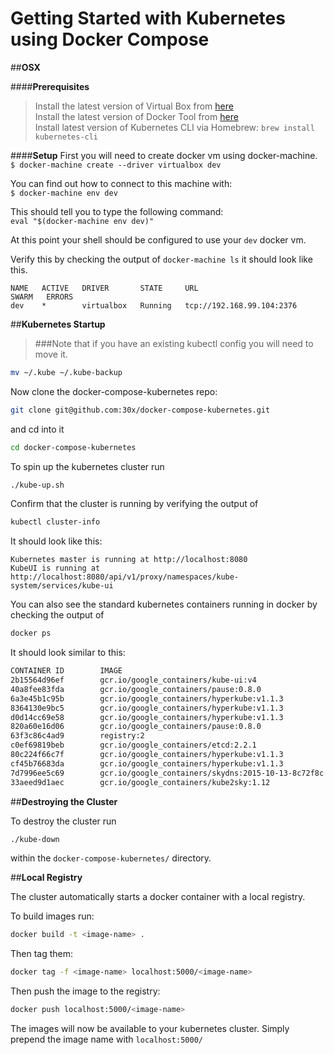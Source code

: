 # Getting Started with Kubernetes using Docker Compose

##**OSX**

####**Prerequisites**

> Install the latest version of Virtual Box from [here](https://www.virtualbox.org/wiki/Downloads)  
> Install the latest version of Docker Tool from [here](https://docs.docker.com/mac/step_one/)  
> Install latest version of Kubernetes CLI via Homebrew: `brew install kubernetes-cli`

####**Setup**
First you will need to create docker vm using docker-machine.  
`
$ docker-machine create --driver virtualbox dev  
`

You can find out how to connect to this machine with:  
`
$ docker-machine env dev
`

This should tell you to type the following command:  
`
eval "$(docker-machine env dev)"
`

At this point your shell should be configured to use your `dev` docker vm.  

Verify this by checking the output of `docker-machine ls` it should look like this.

```
NAME   ACTIVE   DRIVER       STATE     URL                         SWARM   ERRORS
dev    *        virtualbox   Running   tcp://192.168.99.104:2376 
```  

##**Kubernetes Startup**
 
> ###Note that if you have an existing kubectl config you will need to move it.  

```sh
mv ~/.kube ~/.kube-backup
```


Now clone the docker-compose-kubernetes repo:
 
```sh
git clone git@github.com:30x/docker-compose-kubernetes.git
```

and cd into it 

```sh
cd docker-compose-kubernetes
```

To spin up the kubernetes cluster run 

```sh
./kube-up.sh
``` 

Confirm that the cluster is running by verifying the output of 

```sh
kubectl cluster-info
``` 
It should look like this:

```
Kubernetes master is running at http://localhost:8080  
KubeUI is running at http://localhost:8080/api/v1/proxy/namespaces/kube-system/services/kube-ui
```

You can also see the standard kubernetes containers running in docker by checking the output of 

```sh
docker ps
```  
It should look similar to this:

```sh
CONTAINER ID        IMAGE                                                COMMAND                  CREATED             STATUS              PORTS                    NAMES
2b15564d96ef        gcr.io/google_containers/kube-ui:v4                  "/kube-ui"               8 seconds ago       Up 7 seconds                                 k8s_kube-ui.ff493609_kube-ui-v4-474bz_kube-system_0ec50791-c545-11e5-be2b-167664e2ee72_e900ee0c
40a8fee83fda        gcr.io/google_containers/pause:0.8.0                 "/pause"                 8 seconds ago       Up 7 seconds                                 k8s_POD.68110139_kube-ui-v4-474bz_kube-system_0ec50791-c545-11e5-be2b-167664e2ee72_9c0c3e64
6a3e45b1c95b        gcr.io/google_containers/hyperkube:v1.1.3            "/hyperkube scheduler"   10 seconds ago      Up 9 seconds                                 k8s_scheduler.ed57faf5_k8s-master-127.0.0.1_default_e1376f76a07b85e8b0e4c363ff0fa6c1_e4e2be06
8364130e9bc5        gcr.io/google_containers/hyperkube:v1.1.3            "/hyperkube apiserver"   10 seconds ago      Up 10 seconds                                k8s_apiserver.9de8159f_k8s-master-127.0.0.1_default_e1376f76a07b85e8b0e4c363ff0fa6c1_c04e1d76
d0d14cc69e58        gcr.io/google_containers/hyperkube:v1.1.3            "/hyperkube controlle"   10 seconds ago      Up 10 seconds                                k8s_controller-manager.6994021e_k8s-master-127.0.0.1_default_e1376f76a07b85e8b0e4c363ff0fa6c1_c812f471
820a60e16d06        gcr.io/google_containers/pause:0.8.0                 "/pause"                 10 seconds ago      Up 10 seconds                                k8s_POD.6d00e006_k8s-master-127.0.0.1_default_e1376f76a07b85e8b0e4c363ff0fa6c1_8a46e897
63f3c86c4ad9        registry:2                                           "/bin/registry /etc/d"   11 seconds ago      Up 11 seconds       0.0.0.0:5000->5000/tcp   kubernetes_registry_1
c0ef69819beb        gcr.io/google_containers/etcd:2.2.1                  "/usr/local/bin/etcd "   11 seconds ago      Up 11 seconds                                kubernetes_etcd_1
80c224f66c7f        gcr.io/google_containers/hyperkube:v1.1.3            "/hyperkube proxy --m"   11 seconds ago      Up 11 seconds                                kubernetes_proxy_1
cf45b76683da        gcr.io/google_containers/hyperkube:v1.1.3            "nsenter --target=1 -"   11 seconds ago      Up 11 seconds                                kubernetes_master_1
7d7996ee5c69        gcr.io/google_containers/skydns:2015-10-13-8c72f8c   "/skydns --machines=h"   11 seconds ago      Up 11 seconds                                kubernetes_skydns_1
33aeed9d1aec        gcr.io/google_containers/kube2sky:1.12               "/kube2sky --kube_mas"   12 seconds ago      Up 11 seconds                                kubernetes_kube2sky_1
```

##**Destroying the Cluster**

To destroy the cluster run 

```sh
./kube-down
``` 
within the `docker-compose-kubernetes/` directory. 


##**Local Registry**

The cluster automatically starts a docker container with a local registry.  

To build images run:  

```sh
docker build -t <image-name> .
```

Then tag them:

```sh
docker tag -f <image-name> localhost:5000/<image-name>
```

Then push the image to the registry:

```sh
docker push localhost:5000/<image-name>
```

The images will now be available to your kubernetes cluster. Simply prepend the image name with `localhost:5000/`